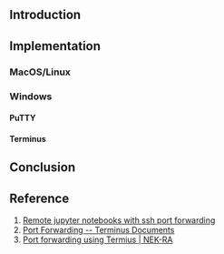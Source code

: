 ## Introduction

## Implementation

### MacOS/Linux

### Windows

#### PuTTY

#### Terminus

## Conclusion


## Reference

1. [Remote jupyter notebooks with ssh port forwarding](https://thedatafrog.com/en/articles/remote-jupyter-notebooks/)
2. [Port Forwarding -- Terminus Documents](https://support.termius.com/hc/en-us/articles/4402386576793--Port-Forwarding#:~:text=To%20begin%2C%20open%20the%20the%20Port%20Forwarding%20screen,may%20provide%20a%20label%20for%20the%20forwarded%20port.)
3. [Port forwarding using Termius | NEK-RA](https://nek-ra.github.io/blog/termius-port-forwarding/)
